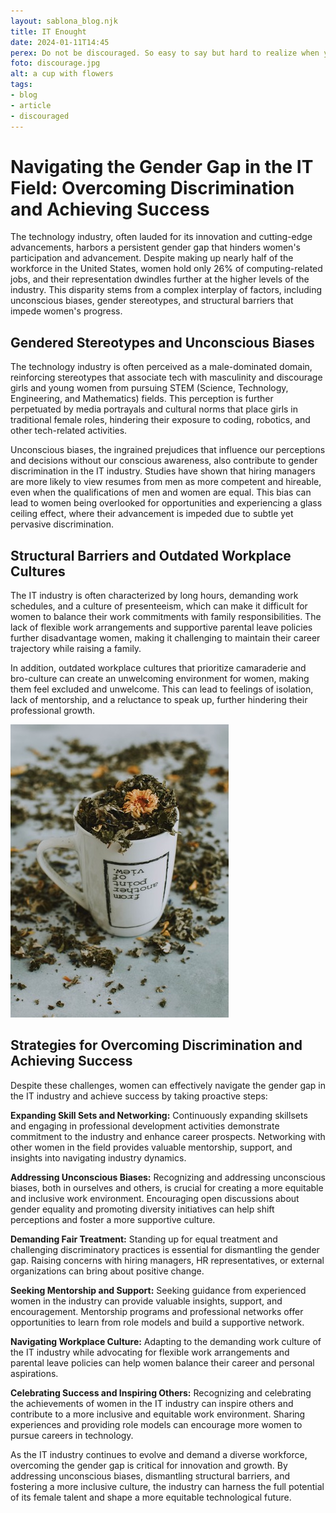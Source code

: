 ```yaml
---
layout: sablona_blog.njk
title: IT Enought
date: 2024-01-11T14:45
perex: Do not be discouraged. So easy to say but hard to realize when you are in the middle of the process of studzing to enter in the sector of IT.
foto: discourage.jpg
alt: a cup with flowers
tags:
- blog
- article
- discouraged
---
```

# Navigating the Gender Gap in the IT Field: Overcoming Discrimination and Achieving Success

The technology industry, often lauded for its innovation and cutting-edge advancements, harbors a persistent gender gap that hinders women's participation and advancement. Despite making up nearly half of the workforce in the United States, women hold only 26% of computing-related jobs, and their representation dwindles further at the higher levels of the industry. This disparity stems from a complex interplay of factors, including unconscious biases, gender stereotypes, and structural barriers that impede women's progress.

##  Gendered Stereotypes and Unconscious Biases

The technology industry is often perceived as a male-dominated domain, reinforcing stereotypes that associate tech with masculinity and discourage girls and young women from pursuing STEM (Science, Technology, Engineering, and Mathematics) fields. This perception is further perpetuated by media portrayals and cultural norms that place girls in traditional female roles, hindering their exposure to coding, robotics, and other tech-related activities.

Unconscious biases, the ingrained prejudices that influence our perceptions and decisions without our conscious awareness, also contribute to gender discrimination in the IT industry. Studies have shown that hiring managers are more likely to view resumes from men as more competent and hireable, even when the qualifications of men and women are equal. This bias can lead to women being overlooked for opportunities and experiencing a glass ceiling effect, where their advancement is impeded due to subtle yet pervasive discrimination.

##  Structural Barriers and Outdated Workplace Cultures

The IT industry is often characterized by long hours, demanding work schedules, and a culture of presenteeism, which can make it difficult for women to balance their work commitments with family responsibilities. The lack of flexible work arrangements and supportive parental leave policies further disadvantage women, making it challenging to maintain their career trajectory while raising a family.

In addition, outdated workplace cultures that prioritize camaraderie and bro-culture can create an unwelcoming environment for women, making them feel excluded and unwelcome. This can lead to feelings of isolation, lack of mentorship, and a reluctance to speak up, further hindering their professional growth.

![Cup with text and flowers on table](/images/blog/discourage.jpg)

##  Strategies for Overcoming Discrimination and Achieving Success

Despite these challenges, women can effectively navigate the gender gap in the IT industry and achieve success by taking proactive steps:

**Expanding Skill Sets and Networking:** Continuously expanding skillsets and engaging in professional development activities demonstrate commitment to the industry and enhance career prospects. Networking with other women in the field provides valuable mentorship, support, and insights into navigating industry dynamics.

**Addressing Unconscious Biases:** Recognizing and addressing unconscious biases, both in ourselves and others, is crucial for creating a more equitable and inclusive work environment. Encouraging open discussions about gender equality and promoting diversity initiatives can help shift perceptions and foster a more supportive culture.

**Demanding Fair Treatment:** Standing up for equal treatment and challenging discriminatory practices is essential for dismantling the gender gap. Raising concerns with hiring managers, HR representatives, or external organizations can bring about positive change.

**Seeking Mentorship and Support:** Seeking guidance from experienced women in the industry can provide valuable insights, support, and encouragement. Mentorship programs and professional networks offer opportunities to learn from role models and build a supportive network.

**Navigating Workplace Culture:** Adapting to the demanding work culture of the IT industry while advocating for flexible work arrangements and parental leave policies can help women balance their career and personal aspirations.

**Celebrating Success and Inspiring Others:** Recognizing and celebrating the achievements of women in the IT industry can inspire others and contribute to a more inclusive and equitable work environment. Sharing experiences and providing role models can encourage more women to pursue careers in technology.

As the IT industry continues to evolve and demand a diverse workforce, overcoming the gender gap is critical for innovation and growth. By addressing unconscious biases, dismantling structural barriers, and fostering a more inclusive culture, the industry can harness the full potential of its female talent and shape a more equitable technological future.